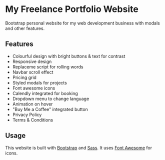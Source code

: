 # My Freelance Portfolio Website

Bootstrap personal website for my web development business with modals and other features.









## Features

- Colourful design with bright buttons & text for contrast
- Responsive design
- Replaceme script for rolling words
- Navbar scroll effect
- Pricing grid
- Styled modals for projects
- Font awesome icons
- Calendly integrated for booking
- Dropdown menu to change language
- Animation on hover
- "Buy Me a Coffee" integrated button
- Privacy Policy
- Terms & Conditions

## Usage

This website is built with [Bootstrap](https://getbootstrap.com/) and [Sass](https://sass-lang.com/). It uses [Font Awesome](https://fontawesome.com/) for icons.
